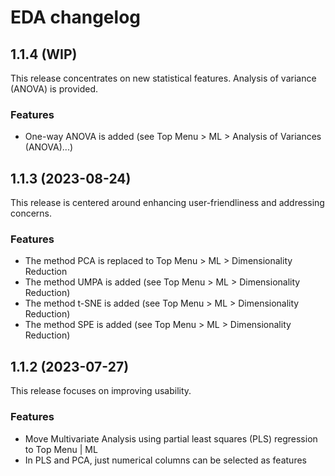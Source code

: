 # EDA changelog

## 1.1.4 (WIP)

This release concentrates on new statistical features. Analysis of variance (ANOVA) is provided.

### Features

* One-way ANOVA is added (see Top Menu > ML > Analysis of Variances (ANOVA)...)

## 1.1.3 (2023-08-24)

This release is centered around enhancing user-friendliness and addressing concerns.

### Features

* The method PCA is replaced to Top Menu > ML > Dimensionality Reduction
* The method UMPA is added (see Top Menu > ML > Dimensionality Reduction)
* The method t-SNE is added (see Top Menu > ML > Dimensionality Reduction)
* The method SPE is added (see Top Menu > ML > Dimensionality Reduction)

## 1.1.2 (2023-07-27)

This release focuses on improving usability.

### Features

* Move Multivariate Analysis using partial least squares (PLS) regression to Top Menu | ML
* In PLS and PCA, just numerical columns can be selected as features
